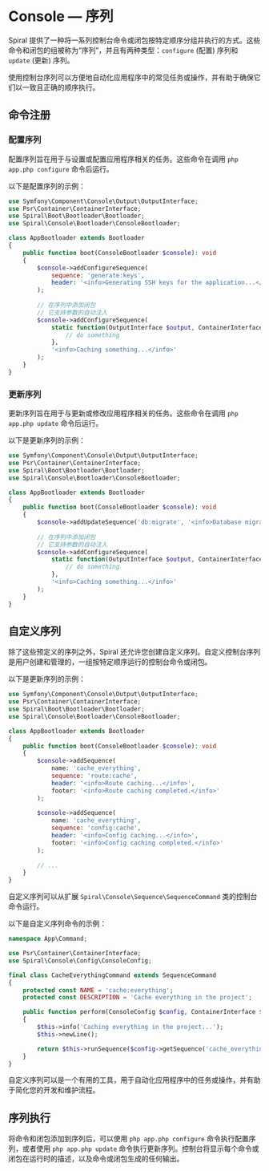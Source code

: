 # Console — 序列

Spiral 提供了一种将一系列控制台命令或闭包按特定顺序分组并执行的方式。这些命令和闭包的组被称为“序列”，并且有两种类型：`configure` (配置) 序列和 `update` (更新) 序列。

使用控制台序列可以方便地自动化应用程序中的常见任务或操作，并有助于确保它们以一致且正确的顺序执行。

## 命令注册

### 配置序列

配置序列旨在用于与设置或配置应用程序相关的任务。这些命令在调用 `php app.php configure` 命令后运行。

以下是配置序列的示例：

```php
use Symfony\Component\Console\Output\OutputInterface;
use Psr\Container\ContainerInterface;
use Spiral\Boot\Bootloader\Bootloader;
use Spiral\Console\Bootloader\ConsoleBootloader;

class AppBootloader extends Bootloader
{
    public function boot(ConsoleBootloader $console): void
    {
        $console->addConfigureSequence(
            sequence: 'generate:keys', 
            header: '<info>Generating SSH keys for the application...</info>'
        );
        
        // 在序列中添加闭包
        // 它支持参数的自动注入
        $console->addConfigureSequence(
            static function(OutputInterface $output, ContainerInterface $container): void {
                // do something
            }, 
            '<info>Caching something...</info>'
        );
    }
}
```

### 更新序列

更新序列旨在用于与更新或修改应用程序相关的任务。这些命令在调用 `php app.php update` 命令后运行。

以下是更新序列的示例：

```php
use Symfony\Component\Console\Output\OutputInterface;
use Psr\Container\ContainerInterface;
use Spiral\Boot\Bootloader\Bootloader;
use Spiral\Console\Bootloader\ConsoleBootloader;

class AppBootloader extends Bootloader
{
    public function boot(ConsoleBootloader $console): void
    {
        $console->addUpdateSequence('db:migrate', '<info>Database migration...</info>');
        
        // 在序列中添加闭包
        // 它支持参数的自动注入
        $console->addConfigureSequence(
            static function(OutputInterface $output, ContainerInterface $container): void {
                // do something
            }, 
            '<info>Caching something...</info>'
        );
    }
}
```

## 自定义序列

除了这些预定义的序列之外，Spiral 还允许您创建自定义序列。自定义控制台序列是用户创建和管理的，一组按特定顺序运行的控制台命令或闭包。

以下是更新序列的示例：

```php app/src/Application/Bootloader/AppBootloader.php
use Symfony\Component\Console\Output\OutputInterface;
use Psr\Container\ContainerInterface;
use Spiral\Boot\Bootloader\Bootloader;
use Spiral\Console\Bootloader\ConsoleBootloader;

class AppBootloader extends Bootloader
{
    public function boot(ConsoleBootloader $console): void
    {
        $console->addSequence(
            name: 'cache_everything', 
            sequence: 'route:cache',
            header: '<info>Route caching...</info>',
            footer: '<info>Route caching completed.</info>'
        );
         
        $console->addSequence(
            name: 'cache_everything', 
            sequence: 'config:cache',
            header: '<info>Config caching...</info>',
            footer: '<info>Config caching completed.</info>'
        );
        
        // ... 
    }
}
```

自定义序列可以从扩展 `Spiral\Console\Sequence\SequenceCommand` 类的控制台命令运行。

以下是自定义序列命令的示例：

```php
namespace App\Command;

use Psr\Container\ContainerInterface;
use Spiral\Console\Config\ConsoleConfig;

final class CacheEverythingCommand extends SequenceCommand
{
    protected const NAME = 'cache:everything';
    protected const DESCRIPTION = 'Cache everything in the project';

    public function perform(ConsoleConfig $config, ContainerInterface $container): int
    {
        $this->info('Caching everything in the project...');
        $this->newLine();

        return $this->runSequence($config->getSequence('cache_everything'), $container);
    }
}
```

自定义序列可以是一个有用的工具，用于自动化应用程序中的任务或操作，并有助于简化您的开发和维护流程。

## 序列执行

将命令和闭包添加到序列后，可以使用 `php app.php configure` 命令执行配置序列，或者使用 `php app.php update` 命令执行更新序列。控制台将显示每个命令或闭包在运行时的描述，以及命令或闭包生成的任何输出。
